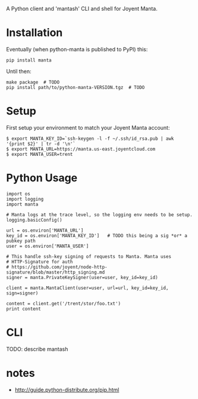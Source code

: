 A Python client and 'mantash' CLI and shell for Joyent Manta.


# Installation

Eventually (when python-manta is published to PyPI) this:

    pip install manta

Until then:

    make package  # TODO
    pip install path/to/python-manta-VERSION.tgz  # TODO


# Setup

First setup your environment to match your Joyent Manta account:

    $ export MANTA_KEY_ID=`ssh-keygen -l -f ~/.ssh/id_rsa.pub | awk '{print $2}' | tr -d '\n'`
    $ export MANTA_URL=https://manta.us-east.joyentcloud.com
    $ export MANTA_USER=trent


# Python Usage

    import os
    import logging
    import manta

    # Manta logs at the trace level, so the logging env needs to be setup.
    logging.basicConfig()

    url = os.environ['MANTA_URL']
    key_id = os.environ['MANTA_KEY_ID']   # TODO this being a sig *or* a pubkey path
    user = os.environ['MANTA_USER']

    # This handle ssh-key signing of requests to Manta. Manta uses
    # HTTP-Signature for auth
    # https://github.com/joyent/node-http-signature/blob/master/http_signing.md
    signer = manta.PrivateKeySigner(user=user, key_id=key_id)

    client = manta.MantaClient(user=user, url=url, key_id=key_id, sign=signer)

    content = client.get('/trent/stor/foo.txt')
    print content


# CLI

TODO: describe mantash


# notes

- http://guide.python-distribute.org/pip.html
